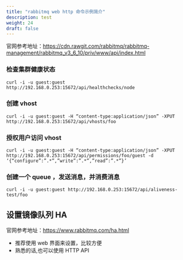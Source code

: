 ```yaml
---
title: "rabbitmq web http 命令示例简介"
description: test
weight: 24
draft: false
---
```


官网参考地址：https://cdn.rawgit.com/rabbitmq/rabbitmq-management/rabbitmq_v3_6_10/priv/www/api/index.html

### 检查集群健康状态

```
curl -i -u guest:guest http://192.168.0.253:15672/api/healthchecks/node
```

### 创建 vhost

```
curl -i -u guest:guest -H “content-type:application/json” -XPUT http://192.168.0.253:15672/api/vhosts/foo
```

### 授权用户访问 vhost

```
curl -i -u guest:guest -H “content-type:application/json” -XPUT http://192.168.0.253:15672/api/permissions/foo/guest -d ‘{“configure”:”.*”,”write”:”.*”,”read”:”.*”}’
```

### 创建一个 queue ，发送消息，并消费消息

```
curl -i -u guest:guest http://192.168.0.253:15672/api/aliveness-test/foo
```

## 设置镜像队列 HA

官网参考地址：https://www.rabbitmq.com/ha.html

- 推荐使用 web 界面来设置，比较方便
- 熟悉的话,也可以使用 HTTP API